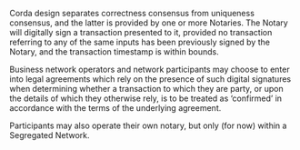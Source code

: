 Corda design separates correctness consensus from uniqueness consensus, and the latter is provided by one or more Notaries. The Notary will digitally sign a transaction presented to it, provided no transaction referring to any of the same inputs has been previously signed by the Notary, and the transaction timestamp is within bounds.

Business network operators and network participants may choose to enter into legal agreements which rely on the presence of such digital signatures when determining whether a transaction to which they are party, or upon the details of which they otherwise rely, is to be treated as ‘confirmed’ in accordance with the terms of the underlying agreement. 

Participants may also operate their own notary, but only (for now) within a Segregated Network.
